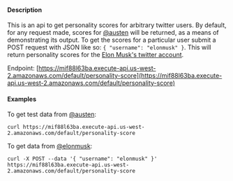#### Description

This is an api to get personality scores for arbitrary twitter users. By default, for any request made, scores for [@austen](https://twitter.com/austen) will be returned, as a means of demonstrating
its output. To get the scores for a particular user submit a POST request with JSON like so: `{ "username": "elonmusk" }`. This will return personality scores for the [Elon Musk's twitter
account](https://twitter.com/elonmusk).

Endpoint: [https://mif88l63ba.execute-api.us-west-2.amazonaws.com/default/personality-score](https://mif88l63ba.execute-api.us-west-2.amazonaws.com/default/personality-score)

#### Examples

To get test data from [@austen](https://twitter.com/austen):
```
curl https://mif88l63ba.execute-api.us-west-2.amazonaws.com/default/personality-score
```

To get data from [@elonmusk](https://twitter.com/elonmusk): 
```
curl -X POST --data '{ "username": "elonmusk" }' https://mif88l63ba.execute-api.us-west-2.amazonaws.com/default/personality-score
```
